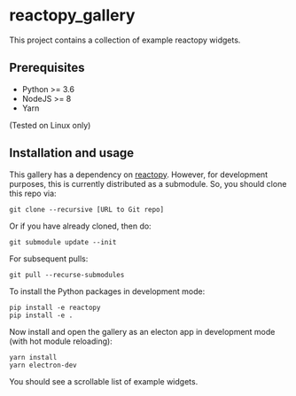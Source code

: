 # reactopy_gallery

This project contains a collection of example reactopy widgets.

## Prerequisites

* Python >= 3.6
* NodeJS >= 8
* Yarn

(Tested on Linux only)

## Installation and usage

This gallery has a dependency on [reactopy](https://github.com/flatironinstitute/reactopy). However, for development purposes, this is currently distributed as a submodule. So, you should clone this repo via:

```
git clone --recursive [URL to Git repo]
```

Or if you have already cloned, then do:

```
git submodule update --init
```

For subsequent pulls:

```
git pull --recurse-submodules
```


To install the Python packages in development mode:

```
pip install -e reactopy
pip install -e .
```

Now install and open the gallery as an electon app in development mode (with hot module reloading):

```
yarn install
yarn electron-dev
```

You should see a scrollable list of example widgets.